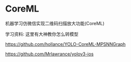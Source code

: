 # CoreML
机器学习仿微信实现二维码扫描放大功能(CoreML)


学习资料: 这里有大神教你怎么转模型

https://github.com/hollance/YOLO-CoreML-MPSNNGraph

https://github.com/Mrlawrance/yolov3-ios
